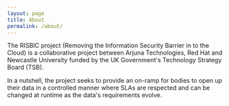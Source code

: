 ```yaml
---
layout: page
title: About
permalink: /about/
---
```


The RISBIC project (Removing the Information Security Barrier in to the Cloud) is a collaborative project between Arjuna Technologies, Red Hat and Newcastle University funded by the UK Government's Technology Strategy Board (TSB).

In a nutshell, the project seeks to provide an on-ramp for bodies to open up their data in a controlled manner where SLAs are respected and can be changed at runtime as the data's requirements evolve.
